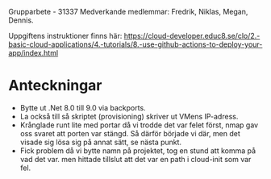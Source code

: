 Grupparbete - 31337
Medverkande medlemmar: Fredrik, Niklas, Megan, Dennis.

Uppgiftens instruktioner finns här: https://cloud-developer.educ8.se/clo/2.-basic-cloud-applications/4.-tutorials/8.-use-github-actions-to-deploy-your-app/index.html

# Anteckningar
+ Bytte ut .Net 8.0 till 9.0 via backports.
+ La också till så skriptet (provisioning) skriver ut VMens IP-adress.
+ Krånglade runt lite med portar då vi trodde det var felet först, nmap gav oss svaret att porten var stängd. Så därför började vi där, men det visade sig lösa sig på annat sätt, se nästa punkt.
+ Fick problem då vi bytte namn på projektet, tog en stund att komma på vad det var. men hittade tillslut att det var en path i cloud-init som var fel.